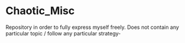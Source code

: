 # Chaotic_Misc
Repository in order to fully express myself freely. Does not contain any particular topic / follow any particular strategy-
